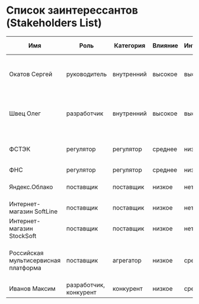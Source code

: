 # Список заинтерессантов (Stakeholders List)

| Имя                                  | Роль                   | Категория  | Влияние | Интерес | Интересы                                                         | Контакты                  | Частота контактов | Дополнительно                                             |
|--------------------------------------|------------------------|------------|---------|---------|------------------------------------------------------------------|---------------------------|-------------------|-----------------------------------------------------------|
| Окатов Сергей                        | руководитель           | внутренний | высокое | высокий | состояние проекта, сроки, проблемы, публикация crowd project     | sokatov@gmail.com         | еженедельно       |                                                           |
| Швец Олег                            | разработчик            | внутренний | высокое | высокий | маркетинг, архитектура, требования, функции, сроки завершения    | shvetson@gmail.com        | еженедельно       |                                                           |
| ФСТЭК                                | регулятор              | регулятор  | среднее | низкий  | защита информации                                                | https://fstec.ru/         | нет               | Зарегистрироваться в качестве распространителя информации |
| ФНС                                  | регулятор              | регулятор  | среднее | низкий  | оплата налогов                                                   | https://www.nalog.gov.ru/ | ежеквартально     |                                                           |
| Яндекс.Облако                        | поставщик              | поставщик  | низкое  | нет     | оплата счетов, соблюдение законов                                | https://cloud.yandex.ru/  | нет               |                                                           |
| Интернет-магазин SoftLine            | поставщик              | поставщик  | низкое  | нет     | оплата счетов                                                    | https://store.softline.ru | нет               |                                                           |
| Интернет-магазин StockSoft           | поставщик              | поставщик  | низкое  | нет     | оплата счетов                                                    | https://stocksoft.ru/     | нет               |                                                           |
| Российская мультисервисная платформа | поставщик              | агрегатор  | низкое  | средний | маркетплейс российского промышленного софта (EPR, MDM, MES и тд) | https://russoft.ru        | нет               |                                                           |
| Иванов Максим                        | разработчик, конкурент | конкурент  | низкое  | средний | сроки завершения                                                 |                           | нет               |                                                           |